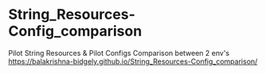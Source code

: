 # String_Resources-Config_comparison
Pilot String Resources &amp; Pilot Configs Comparison between 2 env's
https://balakrishna-bidgely.github.io/String_Resources-Config_comparison/
